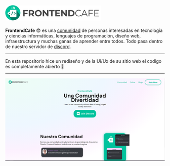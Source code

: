 ![Logo](https://raw.githubusercontent.com/cutioluis/Frontend-Cafe/master/src/assets/static/logo-cafe.png)
------------
**FrontendCafe** 😎  es una [comunidad](https://frontend.cafe/ "comunidad") de personas interesadas en tecnología y ciencias informáticas, lenguajes de programación, diseño web, infraestructura y muchas ganas de aprender entre todos. Todo pasa dentro de nuestro servidor de [discord](https://discord.com/invite/frontendcafe "discord").

------------
En esta repositorio hice un rediseño y de la Ui/Ux de su sitio web el codigo es completamente abierto 💚

------------

[![Image](https://raw.githubusercontent.com/cutioluis/Frontend-Cafe/master/src/assets/styles/Capture.PNG "Image")](https://raw.githubusercontent.com/cutioluis/Frontend-Cafe/master/src/assets/styles/Capture.PNG "Image")
